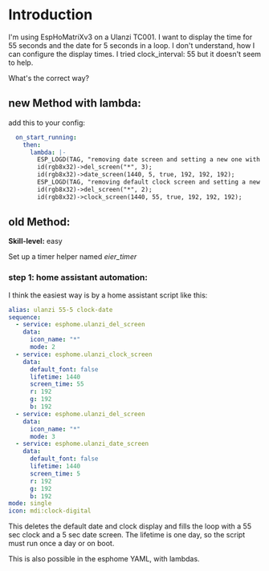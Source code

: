 # Introduction

I'm using EspHoMatriXv3 on a Ulanzi TC001. I want to display the time for 55 seconds and the date for 5 seconds in a loop. I don't understand, how I can configure the display times. I tried clock_interval: 55 but it doesn't seem to help.

What's the correct way?

## new Method with lambda:

add this to your config:

```yaml
  on_start_running:
    then:  
      lambda: |-
        ESP_LOGD(TAG, "removing date screen and setting a new one with new screen time");
        id(rgb8x32)->del_screen("*", 3);
        id(rgb8x32)->date_screen(1440, 5, true, 192, 192, 192);
        ESP_LOGD(TAG, "removing default clock screen and setting a new one with new screen time");
        id(rgb8x32)->del_screen("*", 2);
        id(rgb8x32)->clock_screen(1440, 55, true, 192, 192, 192);
```

## old Method:

**Skill-level:** easy

Set up a timer helper named *eier_timer*

### step 1: **home assistant automation:**

I think the easiest way is by a home assistant script like this:

```yaml
alias: ulanzi 55-5 clock-date
sequence:
  - service: esphome.ulanzi_del_screen
    data:
      icon_name: "*"
      mode: 2
  - service: esphome.ulanzi_clock_screen
    data:
      default_font: false
      lifetime: 1440
      screen_time: 55
      r: 192
      g: 192
      b: 192
  - service: esphome.ulanzi_del_screen
    data:
      icon_name: "*"
      mode: 3
  - service: esphome.ulanzi_date_screen
    data:
      default_font: false
      lifetime: 1440
      screen_time: 5
      r: 192
      g: 192
      b: 192
mode: single
icon: mdi:clock-digital
```

This deletes the default date and clock display and fills the loop with a 55 sec clock and a 5 sec date screen. The lifetime is one day, so the script must run once a day or on boot.

This is also possible in the esphome YAML, with lambdas.
